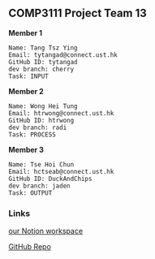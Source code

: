 ## COMP3111 Project Team 13

**Member 1**
```
Name: Tang Tsz Ying
Email: tytangad@connect.ust.hk
GitHub ID: tytangad
dev branch: cherry
Task: INPUT
```

**Member 2**
```
Name: Wong Hei Tung
Email: htrwong@connect.ust.hk
GitHub ID: htrwong
dev branch: radi
Task: PROCESS
```

**Member 3**
```
Name: Tse Hoi Chun
Email: hctseab@connect.ust.hk
GitHub ID: DuckAndChips
dev branch: jaden
Task: OUTPUT
```
### Links
[our Notion workspace](https://www.notion.so/COMP3111-Project-G-13-b5bb40dfee6449b2b316ab9311e82ba5)

[GitHub Repo](https://github.com/htrwong/COMP3111-Team13)
